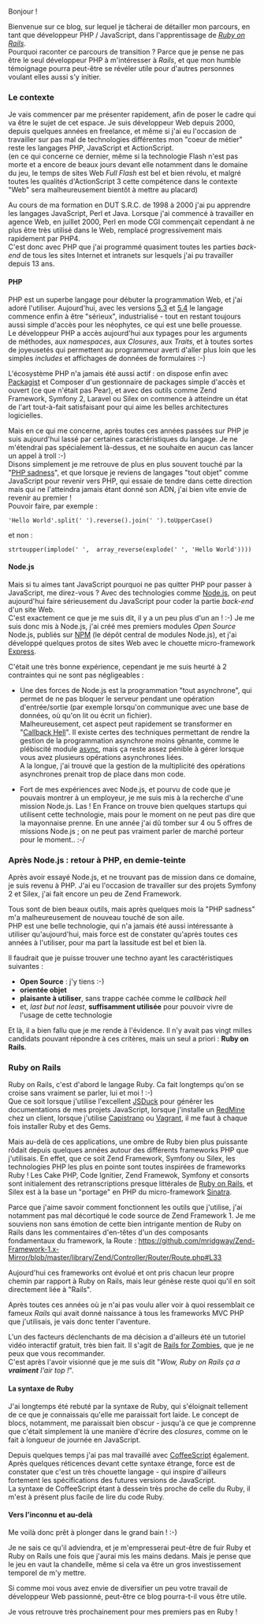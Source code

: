 Bonjour !

Bienvenue sur ce blog, sur lequel je tâcherai de détailler mon parcours, en tant que développeur PHP / JavaScript, dans l'apprentissage de *[Ruby on Rails](http://rubyonrails.org)*.  
Pourquoi raconter ce parcours de transition ? Parce que je pense ne pas être le seul développeur PHP à m'intéresser à _Rails_, et que mon humble témoignage pourra peut-être se révéler utile pour d'autres personnes voulant elles aussi s'y initier.


### Le contexte


Je vais commencer par me présenter rapidement, afin de poser le cadre qui va être le sujet de cet espace.
Je suis développeur Web depuis 2000, depuis quelques années en freelance, et même si j'ai eu l'occasion de travailler sur pas mal de technologies différentes mon "coeur de métier" reste les langages PHP, JavaScript et ActionScript.  
(en ce qui concerne ce dernier, même si la technologie Flash n'est pas morte et a encore de beaux jours devant elle notamment dans le domaine du jeu, le temps de sites Web _Full Flash_ est bel et bien révolu, et malgré toutes les qualités d'ActionScript 3 cette compétence dans le contexte "Web" sera malheureusement bientôt à mettre au placard)

Au cours de ma formation en DUT S.R.C. de 1998 à 2000 j'ai pu apprendre les langages JavaScript, Perl et Java.
Lorsque j'ai commencé à travailler en agence Web, en juillet 2000, Perl en mode CGI commençait cependant à ne plus être très utilisé dans le Web, remplacé progressivement mais rapidement par PHP4.  
C'est donc avec PHP que j'ai programmé quasiment toutes les parties _back-end_ de tous les sites Internet et intranets sur lesquels j'ai pu travailler depuis 13 ans.


#### PHP


PHP est un superbe langage pour débuter la programmation Web, et j'ai adoré l'utiliser.
Aujourd'hui, avec les versions [5.3](http://php.net/manual/fr/migration53.new-features.php) et [5.4](http://php.net/manual/fr/migration54.new-features.php) le langage commence enfin à être "sérieux", industrialisé - tout en restant toujours aussi simple d'accès pour les néophytes, ce qui est une belle prouesse.  
Le développeur PHP a accès aujourd'hui aux typages pour les arguments de méthodes, aux _namespaces_, aux _Closures_, aux _Traits_, et à toutes sortes de joyeusetés qui permettent au programmeur averti d'aller plus loin que les simples _includes_ et affichages de données de formulaires :-)

L'écosystème PHP n'a jamais été aussi actif : on dispose enfin avec [Packagist](https://packagist.org/) et Composer d'un gestionnaire de packages simple d'accès et ouvert (ce que n'était pas Pear), et avec des outils comme Zend Framework, Symfony 2, Laravel ou Silex on commence à atteindre un état de l'art tout-à-fait satisfaisant pour qui aime les belles architectures logicielles.

Mais en ce qui me concerne, après toutes ces années passées sur PHP je suis aujourd'hui lassé par certaines caractéristiques du langage. Je ne m'étendrai pas spécialement là-dessus, et ne souhaite en aucun cas lancer un appel à troll :-)  
Disons simplement je me retrouve de plus en plus souvent touché par la "[PHP sadness](http://phpsadness.com/)", et que lorsque je reviens de langages "tout objet" comme JavaScript pour revenir vers PHP, qui essaie de tendre dans cette direction mais qui ne l'atteindra jamais étant donné son ADN, j'ai bien vite envie de revenir au premier !  
Pouvoir faire, par exemple :

<pre><code class="language-javascript">'Hello World'.split(' ').reverse().join(' ').toUpperCase()</code></pre>

et non :

<pre><code class="language-php">strtoupper(implode(' ',  array_reverse(explode(' ', 'Hello World')))) </code></pre>


#### Node.js


Mais si tu aimes tant JavaScript pourquoi ne pas quitter PHP pour passer à JavaScript, me direz-vous ? Avec des technologies comme [Node.js](http://nodejs.org/), on peut aujourd'hui faire sérieusement du JavaScript pour coder la partie _back-end_ d'un site Web.  
C'est exactement ce que je me suis dit, il y a un peu plus d'un an ! :-) Je me suis donc mis à Node.js, j'ai créé mes premiers modules _Open Source_ Node.js, publiés sur [NPM](https://npmjs.org/) (le dépôt central de modules Node.js), et j'ai développé quelques protos de sites Web avec le chouette micro-framework [Express](http://expressjs.com/guide.html).

C'était une très bonne expérience, cependant je me suis heurté à 2 contraintes qui ne sont pas négligeables :

- Une des forces de Node.js est la programmation "tout asynchrone", qui permet de ne pas bloquer le serveur pendant une opération d'entrée/sortie (par exemple lorsqu'on communique avec une base de données, où qu'on lit ou écrit un fichier).  
  Malheureusement, cet aspect peut rapidement se transformer en "[Callback Hell](http://callbackhell.com/)". Il existe certes des techniques permettant de rendre la gestion de la programmation asynchrone moins gênante, comme le plébiscité module [async](https://github.com/caolan/async), mais ça reste assez pénible à gérer lorsque vous avez plusieurs opérations asynchrones liées.  
  A la longue, j'ai trouvé que la gestion de la multiplicité des opérations asynchrones prenait trop de place dans mon code.

- Fort de mes expériences avec Node.js, et pourvu de code que je pouvais montrer à un employeur, je me suis mis à la recherche d'une mission Node.js.
  Las ! En France on trouve bien quelques startups qui utilisent cette technologie, mais pour le moment on ne peut pas dire que la mayonnaise prenne. En une année j'ai dû tomber sur 4 ou 5 offres de missions Node.js ; on ne peut pas vraiment parler de marché porteur pour le moment.. :-/


### Après Node.js : retour à PHP, en demie-teinte


Après avoir essayé Node.js, et ne trouvant pas de mission dans ce domaine, je suis revenu à PHP. J'ai eu l'occasion de travailler sur des projets Symfony 2 et Silex, j'ai fait encore un peu de Zend Framework.

Tous sont de bien beaux outils, mais après quelques mois la "PHP sadness" m'a malheureusement de nouveau touché de son aile.  
PHP est une belle technologie, qui n'a jamais été aussi intéressante à utiliser qu'aujourd'hui, mais force est de constater qu'après toutes ces années à l'utiliser, pour ma part la lassitude est bel et bien là.

Il faudrait que je puisse trouver une techno ayant les caractéristiques suivantes :

- **Open Source** : j'y tiens :-)
- **orientée objet**
- **plaisante à utiliser**, sans trappe cachée comme le _callback hell_
- et, *last but not least*, **suffisamment utilisée** pour pouvoir vivre de l'usage de cette technologie

Et là, il a bien fallu que je me rende à l'évidence. Il n'y avait pas vingt milles candidats pouvant répondre à ces critères, mais un seul a priori : **Ruby on Rails**.


### Ruby on Rails

Ruby on Rails, c'est d'abord le langage Ruby. Ca fait longtemps qu'on se croise sans vraiment se parler, lui et moi ! :-)  
Que ce soit lorsque j'utilise l'excellent [JSDuck](https://github.com/senchalabs/jsduck) pour générer les documentations de mes projets JavaScript, lorsque j'installe un [RedMine](http://www.redmine.org/) chez un client, lorsque j'utilise [Capistrano](www.capistranorb.com) ou [Vagrant](http://www.vagrantup.com/), il me faut à chaque fois installer Ruby et des Gems.

Mais au-delà de ces applications, une ombre de Ruby bien plus puissante rôdait depuis quelques années autour des différents frameworks PHP que j'utilisais. En effet, que ce soit Zend Framework, Symfony ou Silex, les technologies PHP les plus en pointe sont toutes inspirées de frameworks Ruby !
Les Cake PHP, Code Ignitier, Zend Framewok, Symfony et consorts sont initialement des retranscriptions presque littérales de [Ruby on Rails](rubyonrails.org), et Silex est à la base un "portage" en PHP du micro-framework [Sinatra](http://www.sinatrarb.com/).

Parce que j'aime savoir comment fonctionnent les outils que j'utilise, j'ai notamment pas mal décortiqué le code source de Zend Framework 1. Je me souviens non sans émotion de cette bien intrigante mention de Ruby on Rails dans les commentaires d'en-têtes d'un des composants fondamentaux du framework, la Route : https://github.com/mridgway/Zend-Framework-1.x-Mirror/blob/master/library/Zend/Controller/Router/Route.php#L33

Aujourd'hui ces frameworks ont évolué et ont pris chacun leur propre chemin par rapport à Ruby on Rails, mais leur génèse reste quoi qu'il en soit directement liée à "Rails".

Après toutes ces années où je n'ai pas voulu aller voir à quoi ressemblait ce fameux _Rails_ qui avait donné naissance à tous les frameworks MVC PHP que j'utilisais, je vais donc tenter l'aventure.

L'un des facteurs déclenchants de ma décision a d'ailleurs été un tutoriel vidéo interactif gratuit, très bien fait. Il s'agit de [Rails for Zombies]( http://railsforzombies.org/levels/1), que je ne peux que vous recommander.  
C'est après l'avoir visionné que je me suis dit "_Wow, Ruby on Rails ça a **vraiment** l'air top !_".

#### La syntaxe de Ruby

J'ai longtemps été rebuté par la syntaxe de Ruby, qui s'éloignait tellement de ce que je connaissais qu'elle me paraissait fort laide.
Le concept de blocs, notamment, me paraissait bien obscur -  jusqu'à ce que je comprenne que c'était simplement là une manière d'écrire des _closures_, comme on le fait à longueur de journée en JavaScript.

Depuis quelques temps j'ai pas mal travaillé avec [CoffeeScript](http://coffeescript.org/) également. Après quelques réticences devant cette syntaxe étrange, force est de constater que c'est un très chouette langage - qui inspire d'ailleurs fortement les spécifications des futures versions de JavaScript.  
La syntaxe de CoffeeScript étant à dessein très proche de celle du Ruby, il m'est à présent plus facile de lire du code Ruby.

#### Vers l'inconnu et au-delà

Me voilà donc prêt à plonger dans le grand bain ! :-)

Je ne sais ce qu'il adviendra, et je m'empresserai peut-être de fuir Ruby et Ruby on Rails une fois que j'aurai mis les mains dedans. Mais je pense que le jeu en vaut la chandelle, même si cela va être un gros investissement temporel de m'y mettre.

Si comme moi vous avez envie de diversifier un peu votre travail de développeur Web passionné, peut-être ce blog pourra-t-il vous être utile.

Je vous retrouve très prochainement pour mes premiers pas en Ruby !